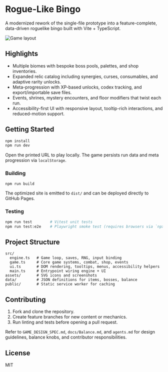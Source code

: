 # Rogue-Like Bingo

A modernized rework of the single-file prototype into a feature-complete, data-driven roguelike bingo built with Vite + TypeScript.

![Game layout](assets/screenshots/overview.svg)

## Highlights

- Multiple biomes with bespoke boss pools, palettes, and shop inventories.
- Expanded relic catalog including synergies, curses, consumables, and adaptive rarity unlocks.
- Meta-progression with XP-based unlocks, codex tracking, and export/importable save files.
- Events, shrines, mystery encounters, and floor modifiers that twist each run.
- Accessibility-first UI with responsive layout, tooltip-rich interactions, and reduced-motion support.

## Getting Started

```bash
npm install
npm run dev
```

Open the printed URL to play locally. The game persists run data and meta progression via `localStorage`.

### Building

```bash
npm run build
```

The optimized site is emitted to `dist/` and can be deployed directly to GitHub Pages.

### Testing

```bash
npm run test        # Vitest unit tests
npm run test:e2e    # Playwright smoke test (requires browsers via `npx playwright install`)
```

## Project Structure

```
src/
  engine.ts   # Game loop, saves, RNG, input binding
  game.ts     # Core game systems, combat, shop, events
  ui.ts       # DOM rendering, tooltips, menus, accessibility helpers
  main.ts     # Entrypoint wiring engine + UI
assets/       # SVG icons and screenshots
data/         # JSON definitions for items, bosses, balance
public/       # Static service worker for caching
```

## Contributing

1. Fork and clone the repository.
2. Create feature branches for new content or mechanics.
3. Run linting and tests before opening a pull request.

Refer to `GAME_DESIGN_SPEC.md`, `docs/Balance.md`, and `agents.md` for design guidelines, balance knobs, and contributor responsibilities.

## License

MIT
